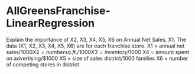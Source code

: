 # AllGreensFranchise-LinearRegression

Explain the importance of X2, X3, X4, X5, X6 on Annual Net Sales, X1.
The data (X1, X2, X3, X4, X5, X6) are for each franchise store.
X1 = annual net sales/$1000
X2 = number sq. ft./1000
X3 = inventory/$1000
X4 = amount spent on advertising/$1000
X5 = size of sales district/1000 families
X6 = number of competing stores in district

